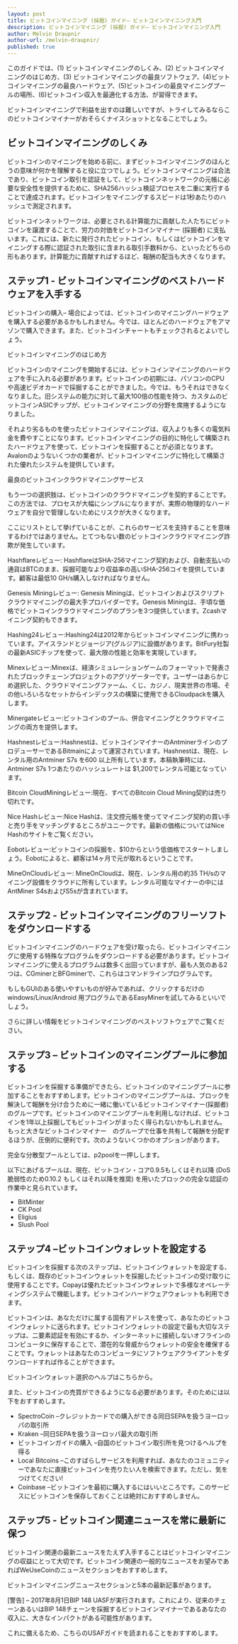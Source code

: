 ```yaml
---
layout: post
title: ビットコインマイニング (採掘) ガイド– ビットコインマイニング入門
description: ビットコインマイニング (採掘) ガイド– ビットコインマイニング入門
author: Melvin Draupnir
author-url: /melvin-draupnir/
published: true
---
```




このガイドでは、(1) ビットコインマイニングのしくみ、(2) ビットコインマイニングのはじめ方、(3) ビットコインマイニングの最良ソフトウェア、(4)ビットコインマイニングの最良ハードウェア、(5)ビットコインの最良マイニングプールの場所、(6)ビットコイン収入を最適化する方法、が習得できます。

ビットコインマイニングで利益を出すのは難しいですが、トライしてみるならこのビットコインマイナーがおそらくナイスショットとなることでしょう。


<h2>ビットコインマイニングのしくみ</h2>

ビットコインのマイニングを始める前に、まずビットコインマイニングのほんとうの意味が何かを理解すると役に立つでしょう。ビットコインマイニングは合法であり、ビットコイン取引を認証をして、ビットコインネットワークの元帳に必要な安全性を提供するために、SHA256ハッシュ検証プロセスを二重に実行することで達成されます。ビットコインをマイニングするスピードは1秒あたりのハッシュで測定されます。

ビットコインネットワークは、必要とされる計算能力に貢献した人たちにビットコインを譲渡することで、労力の対価をビットコインマイナー (採掘者) に支払います。これには、新たに発行されたビットコイン、もしくはビットコインをマイニングする際に認証された取引に含まれる取引手数料から、といったどちらの形もあります。計算能力に貢献すればするほど、報酬の配当も大きくなります。


<h2>ステップ1  - ビットコインマイニングのベストハードウェアを入手する</h2>

ビットコインの購入– 場合によっては、ビットコインのマイニングハードウェアを購入する必要があるかもしれません。今では、ほとんどのハードウェアをアマゾンで購入できます。また、ビットコインチャートもチェックされるとよいでしょう。

ビットコインマイニングのはじめ方

ビットコインのマイニングを開始するには、ビットコインマイニングのハードウェアを手に入れる必要があります。ビットコインの初期には、パソコンのCPUや高速ビデオカードで採掘することができました。今では、もうそれはできなくなりました。旧システムの能力に対して最大100倍の性能を持つ、カスタムのビットコインASICチップが、ビットコインマイニングの分野を席捲するようになりました。

それより劣るものを使ったビットコインマイニングは、収入よりも多くの電気料金を費やすことになります。ビットコインマイニングの目的に特化して構築されたハードウェアを使って、ビットコインを採掘することが必須となります。Avalonのようないくつかの業者が、ビットコインマイニングに特化して構築された優れたシステムを提供しています。

最良のビットコインクラウドマイニングサービス

もう一つの選択肢は、ビットコインのクラウドマイニングを契約することです。この方法では、プロセスが大幅にシンプルになりますが、実際の物理的なハードウェアを自分で管理しないためにリスクが大きくなります。

ここにリストとして挙げていることが、これらのサービスを支持することを意味するわけではありません。とてつもない数のビットコインクラウドマイニング詐欺が発生しています。

Hashflareレビュー: HashflareはSHA-256マイニング契約および、自動支払いの通貨はBTCのまま、採掘可能なより収益率の高いSHA-256コイを提供しています。顧客は最低10 GH/s購入しなければなりません。

Genesis Miningレビュー: Genesis Miningは、ビットコインおよびスクリプトクラウドマイニングの最大手プロバイダーです。Genesis Miningは、手頃な価格でビットコインクラウドマイニングのプランを3つ提供しています。Zcashマイニング契約もできます。

Hashing24レビュー:Hashing24は2012年からビットコインマイニングに携わっています。アイスランドとジョージア(グルジア)に設備があります。BitFury社製の最新ASICチップを使って、最大限の性能と効率を実現しています。

Minexレビュー:Minexは、経済シミュレーションゲームのフォーマットで発表されたブロックチェーンプロジェクトのアグリゲーターです。ユーザーはあらかじめ選択した、クラウドマイニングファーム、くじ、カジノ、現実世界の市場、その他いろいろなセットからインデックスの構築に使用できるCloudpackを購入します。

Minergateレビュー:ビットコインのプール、併合マイニングとクラウドマイニングの両方を提供します。

Hashnestレビュー:Hashnestは、ビットコインマイナーのAntminerラインのプロデューサーであるBitmainによって運営されています。Hashnestは、現在、レンタル用のAntminer S7s を600 以上所有しています。本稿執筆時には、Antminer S7s 1つあたりのハッシュレートは $1,200でレンタル可能となっています。

Bitcoin CloudMiningレビュー:現在、すべてのBitcoin Cloud Mining契約は売り切れです。

Nice Hashレビュー:Nice Hashは、注文控元帳を使ってマイニング契約の買い手と売り手をマッチングするところがユニークです。最新の価格についてはNice Hashのサイトをご覧ください。

Eobotレビュー:ビットコインの採掘を、$10からという低価格でスタートしましょう。Eobotによると、顧客は14ヶ月で元が取れるということです。

MineOnCloudレビュー: MineOnCloudは、現在、レンタル用の約35 TH/sのマイニング設備をクラウドに所有しています。レンタル可能なマイナーの中にはAntMiner S4sおよびS5sが含まれています。

<h2>ステップ2  - ビットコインマイニングのフリーソフトをダウンロードする</h2>

ビットコインマイニングのハードウェアを受け取ったら、ビットコインマイニングに使用する特殊なプログラムをダウンロードする必要があります。ビットコインマイニングに使えるプログラムは数多く出回っていますが、最も人気のある2つは、CGminerとBFGminerで、これらはコマンドラインプログラムです。

もしもGUIのある使いやすいものが好みであれば、クリックするだけのwindows/Linux/Android 用プログラムであるEasyMinerを試してみるといいでしょう。

さらに詳しい情報をビットコインマイニングのベストソフトウェアでご覧ください。
 
<h2>ステップ3 – ビットコインのマイニングプールに参加する</h2>

ビットコインを採掘する準備ができたら、ビットコインのマイニングプールに参加することをおすすめします。ビットコインのマイニングプールは、ブロックを解決して報酬を分け合うために一緒に働いているビットコインマイナー(採掘者) のグループです。ビットコインのマイニングプールを利用しなければ、ビットコインを1年以上採掘してもビットコインがまったく得られないかもしれません。もっと大きなビットコインマイナー　のグループで仕事を共有して報酬を分配するほうが、圧倒的に便利です。次のようないくつかのオプションがあります。

完全な分散型プールとしては、p2poolを一押しします。

以下にあげるプールは、現在、ビットコイン・コア0.9.5もしくはそれ以降 (DoS脆弱性のため0.10.2 もしくはそれ以降を推奨) を用いたブロックの完全な認証の作業中と見られています。
<ul>
<li>BitMinter</li>
<li>CK Pool</li>
<li>Eligius</li>
<li>Slush Pool</li>
</ul>
<h2>ステップ4 –ビットコインウォレットを設定する</h2>

ビットコインを採掘する次のステップは、ビットコインウォレットを設定する、もしくは、既存のビットコインウォレットを採掘したビットコインの受け取りに使用することです。Copayは優れたビットコインウォレットで多様なオペレーティングシステムで機能します。ビットコインハードウェアウォレットも利用できます。

ビットコインは、あなただけに属する固有アドレスを使って、あなたのビットコインウォレットに送られます。ビットコインウォレットの設定で最も大切なステップは、二要素認証を有効にするか、インターネットに接続しないオフラインのコンピュータに保存することで、潜在的な脅威からウォレットの安全を確保することです。ウォレットはあなたのコンピュータにソフトウェアクライアントをダウンロードすれば作ることができます。

ビットコインウォレット選択のヘルプはこちらから。

また、ビットコインの売買ができるようになる必要があります。そのためには以下をおすすめします。
<ul>
<li>SpectroCoin –クレジットカードでの購入ができる同日SEPAを扱うヨーロッパの取引所</li>
<li>Kraken –同日SEPAを扱うヨーロッパ最大の取引所</li>
<li>ビットコインガイドの購入 –自国のビットコイン取引所を見つけるヘルプを得る</li>
<li>Local Bitcoins –このすばらしサービスを利用すれば、あなたのコミュニティーであなたに直接ビットコインを売りたい人を検索できます。ただし、気をつけてください!</li>
<li>Coinbase –ビットコインを最初に購入するにはいいところです。このサービスにビットコインを保存しておくことは絶対におすすめしません。</li>
</ul>
<h2>ステップ5 - ビットコイン関連ニュースを常に最新に保つ</h2>

ビットコイン関連の最新ニュースをたえず入手することはビットコインマイニングの収益にとって大切です。ビットコイン関連の一般的なニュースをお望みであればWeUseCoinのニュースセクションをおすすめします。

ビットコインマイニングニュースセクションと5本の最新記事があります。

[警告] – 2017年8月1日BIP 148 UASFが実行されます。これにより、従来のチェーンあるいはBIP 148チェーンを採掘するビットコインマイナーであるあなたの収入に、大きなインパクトがある可能性があります。

これに備えるため、こちらのUSAFガイドを読まれることをおすすめします。
